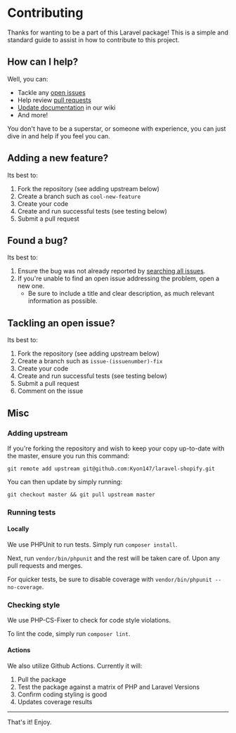 # Contributing

Thanks for wanting to be a part of this Laravel package! This is a simple and standard guide to assist in how to contribute to this project.

## How can I help?

Well, you can:

+ Tackle any [open issues](https://github.com/Kyon147/laravel-shopify/issues)
+ Help review [pull requests](https://github.com/Kyon147/laravel-shopify/pulls)
+ [Update documentation](https://github.com/Kyon147/laravel-shopify/wiki) in our wiki
+ And more!

You don't have to be a superstar, or someone with experience, you can just dive in and help if you feel you can.

## Adding a new feature?

Its best to:

1. Fork the repository (see adding upstream below)
2. Create a branch such as `cool-new-feature`
3. Create your code
4. Create and run successful tests (see testing below)
5. Submit a pull request

## Found a bug?

Its best to:

1. Ensure the bug was not already reported by [searching all issues](https://github.com/Kyon147/laravel-shopify/issues?q=).
2. If you're unable to find an open issue addressing the problem, open a new one.
    * Be sure to include a title and clear description, as much relevant information as possible.

## Tackling an open issue?

Its best to:

1. Fork the repository (see adding upstream below)
2. Create a branch such as `issue-(issuenumber)-fix`
3. Create your code
4. Create and run successful tests (see testing below)
5. Submit a pull request
6. Comment on the issue

## Misc

### Adding upstream

If you're forking the repository and wish to keep your copy up-to-date with the master, ensure you run this command:

`git remote add upstream git@github.com:Kyon147/laravel-shopify.git`

You can then update by simply running:

`git checkout master && git pull upstream master`

### Running tests

#### Locally

We use PHPUnit to run tests. Simply run `composer install`.

Next, run `vendor/bin/phpunit` and the rest will be taken care of. Upon any pull requests and merges.

For quicker tests, be sure to disable coverage with `vendor/bin/phpunit --no-coverage`.

### Checking style

We use PHP-CS-Fixer to check for code style violations.

To lint the code, simply run `composer lint`.

#### Actions

We also utilize Github Actions. Currently it will:

1. Pull the package
2. Test the package against a matrix of PHP and Laravel Versions
3. Confirm coding styling is good
4. Updates coverage results

-----

That's it! Enjoy.

